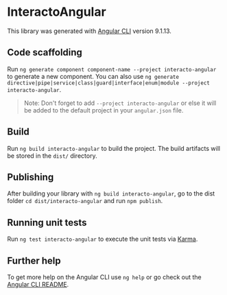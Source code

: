 # InteractoAngular

This library was generated with [Angular CLI](https://github.com/angular/angular-cli) version 9.1.13.

## Code scaffolding

Run `ng generate component component-name --project interacto-angular` to generate a new component. You can also use `ng generate directive|pipe|service|class|guard|interface|enum|module --project interacto-angular`.
> Note: Don't forget to add `--project interacto-angular` or else it will be added to the default project in your `angular.json` file. 

## Build

Run `ng build interacto-angular` to build the project. The build artifacts will be stored in the `dist/` directory.

## Publishing

After building your library with `ng build interacto-angular`, go to the dist folder `cd dist/interacto-angular` and run `npm publish`.

## Running unit tests

Run `ng test interacto-angular` to execute the unit tests via [Karma](https://karma-runner.github.io).

## Further help

To get more help on the Angular CLI use `ng help` or go check out the [Angular CLI README](https://github.com/angular/angular-cli/blob/master/README.md).
